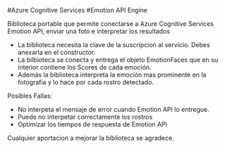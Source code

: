 #Azure Cognitive Services
#Emotion API Engine

Biblioteca portable que permite conectarse a Azure Cognitive Services Emotion API, enviar una foto e interpretar los resultados
- La biblioteca necesita la clave de la suscripcion al servicio. Debes anexarla en el constructor.
- La bilbioteca se conecta y entrega el objeto EmotionFaces que en su interior contiene los Scores de cada emoción.
- Además la biblioteca interpreta la emoción mas prominente en la fotografia y lo hace por cada rostro detectado.

Posibles Fallas:
- No interpeta el mensaje de error cuando Emotion API lo entregue.
- Puede no interpetar correctamente los rostros
- Optimizar los tiempos de respuesta de Emotion API

Cualquier aportacion a mejorar la biblioteca se agradece.
